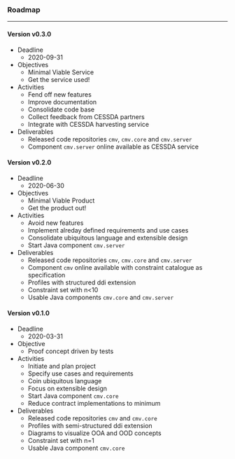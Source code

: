 ### Roadmap

---

#### Version v0.3.0

* Deadline
    * 2020-09-31
* Objectives
    * Minimal Viable Service
    * Get the service used!
* Activities
    * Fend off new features
    * Improve documentation
    * Consolidate code base
    * Collect feedback from CESSDA partners
    * Integrate with CESSDA harvesting service
* Deliverables
    * Released code repositories `cmv`, `cmv.core` and `cmv.server`
    * Component `cmv.server` online available as CESSDA service

#### Version v0.2.0 

* Deadline
    * 2020-06-30
* Objectives
    * Minimal Viable Product
    * Get the product out!
* Activities
    * Avoid new features
    * Implement alreday defined requirements and use cases
    * Consolidate ubiquitous language and extensible design
    * Start Java component `cmv.server`
* Deliverables
    * Released code repositories `cmv`, `cmv.core` and `cmv.server`
    * Component `cmv` online available with constraint catalogue as specification
    * Profiles with structured ddi extension
    * Constraint set with n<10
    * Usable Java components `cmv.core` and `cmv.server`

#### Version v0.1.0

* Deadline
    * 2020-03-31
* Objective
    * Proof concept driven by tests
* Activities
    * Initiate and plan project
    * Specify use cases and requirements
    * Coin ubiquitous language
    * Focus on extensible design
    * Start Java component `cmv.core`
    * Reduce contract implementations to minimum
* Deliverables
    * Released code repositories `cmv` and `cmv.core`
    * Profiles with semi-structured ddi extension
    * Diagrams to visualize OOA and OOD concepts
    * Constraint set with n=1
    * Usable Java component `cmv.core`

